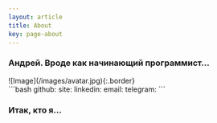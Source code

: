 ```yaml
---
layout: article
title: About
key: page-about
---
```


### Андрей. Вроде как начинающий программист...

<div class="grid-containre">
<div class="grid grid--p-2">
<div class="cell cell--12 cell--md-4 " markdown="1">
![Image](/images/avatar.jpg){:.border}
</div>
<div class="cell cell--12 cell--md-auto" markdown="1">
```bash
    github:
    site:
    linkedin:
    email:
    telegram:
```    
</div>
</div>
</div>

### Итак, кто я...

